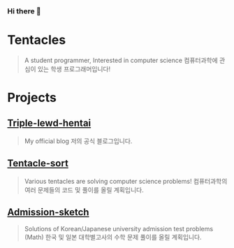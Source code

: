 ### Hi there 👋

<!--
**Triple-lewd-Hentai/Triple-lewd-Hentai** is a ✨ _special_ ✨ repository because its `README.md` (this file) appears on your GitHub profile.

Here are some ideas to get you started:

- 🔭 I’m currently working on ...
- 🌱 I’m currently learning ...
- 👯 I’m looking to collaborate on ...
- 🤔 I’m looking for help with ...
- 💬 Ask me about ...
- 📫 How to reach me: ...
- 😄 Pronouns: ...
- ⚡ Fun fact: ...
-->

# Tentacles

> A student programmer, Interested in computer science
> 컴퓨터과학에 관심이 있는 학생 프로그래머입니다!


# Projects

## [Triple-lewd-hentai](https://triple-lewd-hentai.github.io)

> My official blog
> 저의 공식 블로그입니다.


## [Tentacle-sort](https://github.com/Triple-lewd-Hentai/Tentacle-sort)

> Various tentacles are solving computer science problems! 
> 컴퓨터과학의 여러 문제들의 코드 및 풀이를 올릴 계획입니다.


## [Admission-sketch](https://github.com/Triple-lewd-Hentai/admission_sketch)

> Solutions of Korean/Japanese university admission test problems (Math) 
> 한국 및 일본 대학별고사의 수학 문제 풀이를 올릴 계획입니다.
